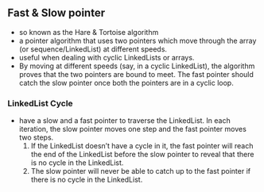 ##  Fast & Slow pointer
- so known as the Hare & Tortoise algorithm
- a pointer algorithm that uses two pointers which move through the array (or sequence/LinkedList) at different speeds.
- useful when dealing with cyclic LinkedLists or arrays.
- By moving at different speeds (say, in a cyclic LinkedList), the algorithm proves that the two pointers are bound to meet. The fast pointer should catch the slow pointer once both the pointers are in a cyclic loop.
### LinkedList Cycle
- have a slow and a fast pointer to traverse the LinkedList. In each iteration, the slow pointer moves one step and the fast pointer moves two steps.
    1. If the LinkedList doesn’t have a cycle in it, the fast pointer will reach the end of the LinkedList before the slow pointer to reveal that there is no cycle in the LinkedList.
    2. The slow pointer will never be able to catch up to the fast pointer if there is no cycle in the LinkedList.